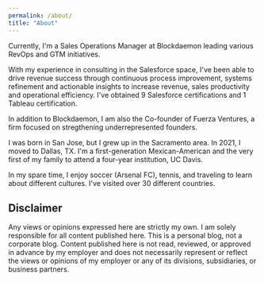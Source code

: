 ```yaml
---
permalink: /about/
title: "About"
---
```


Currently, I'm a Sales Operations Manager at Blockdaemon leading various RevOps and GTM initiatives. 

With my experience in consulting in the Salesforce space, I've been able to drive revenue success through continuous process improvement, systems refinement and actionable insights to increase revenue, sales productivity and operational efficiency. I've obtained 9 Salesforce certifications and 1 Tableau certification.

In addition to Blockdaemon, I am also the Co-founder of Fuerza Ventures, a firm focused on stregthening underrepresented founders.

I was born in San Jose, but I grew up in the Sacramento area. In 2021, I moved to Dallas, TX. I'm a first-generation Mexican-American and the very first of my family to attend a four-year institution, UC Davis.

In my spare time, I enjoy soccer (Arsenal FC), tennis, and traveling to learn about different cultures. I've visited over 30 different countries.

## Disclaimer

Any views or opinions expressed here are strictly my own. I am solely responsible for all content published here. This is a personal blog, not a corporate blog. Content published here is not read, reviewed, or approved in advance by my employer and does not necessarily represent or reflect the views or opinions of my employer or any of its divisions, subsidiaries, or business partners.
